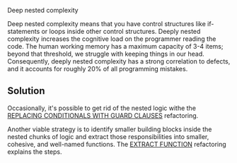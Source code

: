 Deep nested complexity

Deep nested complexity means that you have control structures like if-statements or loops inside other control structures. Deeply nested complexity increases the cognitive load on the programmer reading the code. The human working memory has a maximum capacity of 3-4 items; beyond that threshold, we struggle with keeping things in our head. Consequently, deeply nested complexity has a strong correlation to defects, and it accounts for roughly 20% of all programming mistakes.

## Solution

Occasionally, it's possible to get rid of the nested logic withe the [REPLACING CONDITIONALS WITH GUARD CLAUSES](https://refactoring.com/catalog/replaceNestedConditionalWithGuardClauses.html) refactoring.

Another viable strategy is to identify smaller building blocks inside the
nested chunks of logic and extract those responsibilities into smaller, cohesive, and well-named functions. The [EXTRACT FUNCTION](https://refactoring.com/catalog/extractFunction.html) refactoring explains the steps.